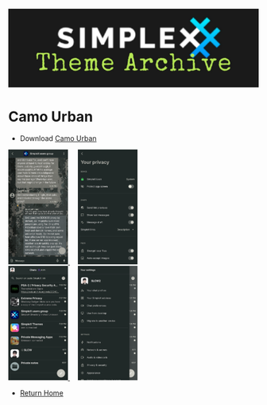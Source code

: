 ![SxC Theme Archive Banner](../resources/SxC_themeBanner06.jpg)

# Camo Urban

* Download [Camo Urban](../themes/SxC_camoUrban.theme)

<a href="../screenshots/SxC_camoUrban01.jpg" target="_blank">
	<img src="../screenshots/SxC_camoUrban01.jpg" width="120">
</a>&nbsp;&nbsp;&nbsp;
<a href="../screenshots/SxC_camoUrban02.jpg" target="_blank">
	<img src="../screenshots/SxC_camoUrban02.jpg" width="120">
</a>
<br>
<a href="../screenshots/SxC_camoUrban03.jpg" target="_blank">
	<img src="../screenshots/SxC_camoUrban03.jpg" width="120">
</a>&nbsp;&nbsp;&nbsp;
<a href="../screenshots/SxC_camoUrban04.jpg" target="_blank">
	<img src="../screenshots/SxC_camoUrban04.jpg" width="120">
</a>

* [Return Home](../)
